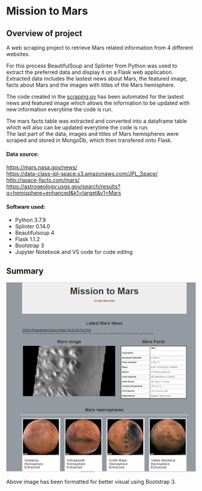 # Mission to Mars

## Overview of project<br>

A web scraping project to retrieve Mars related information from 4 different websites.<br>

For this process BeautifulSoup and Splinter from Python was used to extract the preferred data and display it on a Flask web application.  Extracted data includes the lastest news about Mars, the featured image, facts about Mars and the images with titles of the Mars hemisphere. <br>

The code created in the [scraping.py](https://github.com/taranahassan/Mission-to-Mars/blob/main/scraping.py) has been automated for the lastest news and featured image which allows the information to be updated with new information everytime the code is run.<br>

The mars facts table was extracted and converted into a dataframe table which will also can be updated everytime the code is run. <br>
The last part of the data, images and titles of Mars hemispheres were scraped and stored in MongoDb, which then transfered onto Flask.


#### Data source:

https://mars.nasa.gov/news/ <br>
https://data-class-jpl-space.s3.amazonaws.com/JPL_Space/ <br>
http://space-facts.com/mars/ <br>
https://astrogeology.usgs.gov/search/results?q=hemisphere+enhanced&k1=target&v1=Mars <br>


#### Software used:

- Python 3.7.9
- Splinter 0.14.0
- Beautifulsoup 4
- Flask 1.1.2
- Bootstrap 3
- Jupyter Notebook and VS code for code editng



## Summary

![html.png](https://github.com/taranahassan/Mission-to-Mars/blob/main/html.png?raw=true) <br>

Above image has been formatted for better visual using Bootstrap 3.
